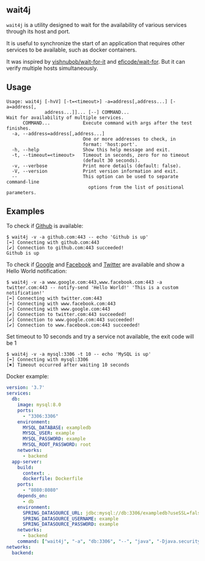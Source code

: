 ## wait4j

`wait4j` is a utility designed to wait for the availability of various services through its host and port.

It is useful to synchronize the start of an application that requires other services to be available, such as docker containers.

It was inspired by [vishnubob/wait-for-it](https://github.com/vishnubob/wait-for-it) and [eficode/wait-for](https://github.com/eficode/wait-for). But it can verify multiple hosts simultaneously.

## Usage

```
Usage: wait4j [-hvV] [-t=<timeout>] -a=address[,address...] [-a=address[,
              address...]]... [--] COMMAND...
Wait for availability of multiple services.
      COMMAND...            Execute command with args after the test finishes.
  -a, --address=address[,address...]
                            One or more addresses to check, in
                            format: 'host:port'.
  -h, --help                Show this help message and exit.
  -t, --timeout=<timeout>   Timeout in seconds, zero for no timeout
                            (default 30 seconds).
  -v, --verbose             Print more details (default: false).
  -V, --version             Print version information and exit.
  --                        This option can be used to separate command-line
                              options from the list of positional parameters.
```

## Examples

To check if [Github](https://github.com/) is available:

```
$ wait4j -v -a github.com:443 -- echo 'Github is up'
[➡] Connecting with github.com:443
[✔] Connection to github.com:443 succeeded!
Github is up
```

To check if [Google](https://www.google.com/) and [Facebook](https://www.facebook.com/) and [Twitter](https://twitter.com/) are available and show a Hello World notification:

```
$ wait4j -v -a www.google.com:443,www.facebook.com:443 -a twitter.com:443 -- notify-send 'Hello World!' 'This is a custom notification!'
[➡] Connecting with twitter.com:443
[➡] Connecting with www.facebook.com:443
[➡] Connecting with www.google.com:443
[✔] Connection to twitter.com:443 succeeded!
[✔] Connection to www.google.com:443 succeeded!
[✔] Connection to www.facebook.com:443 succeeded!
```

Set timeout to 10 seconds and try a service not available, the exit code will be 1

```
$ wait4j -v -a mysql:3306 -t 10 -- echo 'MySQL is up'
[➡] Connecting with mysql:3306
[✖] Timeout occurred after waiting 10 seconds
```

Docker example:

```yaml
version: '3.7'
services:
  db:
    image: mysql:8.0
    ports:
      - "3306:3306"
    environment:
      MYSQL_DATABASE: exampledb
      MYSQL_USER: example
      MYSQL_PASSWORD: example
      MYSQL_ROOT_PASSWORD: root
    networks:
      - backend
  app-server:
    build:
      context: . 
      dockerfile: Dockerfile
    ports:
      - "8080:8080"
    depends_on:
      - db
    environment:
      SPRING_DATASOURCE_URL: jdbc:mysql://db:3306/exampledb?useSSL=false&allowPublicKeyRetrieval=true
      SPRING_DATASOURCE_USERNAME: example
      SPRING_DATASOURCE_PASSWORD: example
    networks:
      - backend
    command: ["wait4j", "-a", "db:3306", "--", "java", "-Djava.security.egd=file:/dev/./urandom", "-jar", "/SpringBoot.jar"]
networks:
  backend:
```
